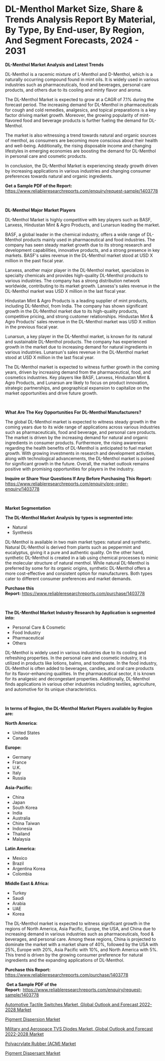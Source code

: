 <p><h1>DL-Menthol Market Size, Share & Trends Analysis Report By Material, By Type, By End-user, By Region, And Segment Forecasts, 2024 - 2031</h1></p><p><strong>DL-Menthol Market Analysis and Latest Trends</strong></p>
<p><p>DL-Menthol is a racemic mixture of L-Menthol and D-Menthol, which is a naturally occurring compound found in mint oils. It is widely used in various industries such as pharmaceuticals, food and beverages, personal care products, and others due to its cooling and minty flavor and aroma.</p><p>The DL-Menthol Market is expected to grow at a CAGR of 7.1% during the forecast period. The increasing demand for DL-Menthol in pharmaceuticals for cough and cold remedies, analgesics, and topical preparations is a key factor driving market growth. Moreover, the growing popularity of mint-flavored food and beverage products is further fueling the demand for DL-Menthol.</p><p>The market is also witnessing a trend towards natural and organic sources of menthol, as consumers are becoming more conscious about their health and well-being. Additionally, the rising disposable income and changing lifestyles in emerging economies are boosting the demand for DL-Menthol in personal care and cosmetic products.</p><p>In conclusion, the DL-Menthol Market is experiencing steady growth driven by increasing applications in various industries and changing consumer preferences towards natural and organic ingredients.</p></p>
<p><strong>Get a Sample PDF of the Report:&nbsp;</strong> <a href="https://www.reliableresearchreports.com/enquiry/request-sample/1403778">https://www.reliableresearchreports.com/enquiry/request-sample/1403778</a></p>
<p>&nbsp;</p>
<p><strong>DL-Menthol Major Market Players</strong></p>
<p><p>DL-Menthol Market is highly competitive with key players such as BASF, Lanxess, Hindustan Mint & Agro Products, and Lunarsun leading the market. </p><p>BASF, a global leader in the chemical industry, offers a wide range of DL-Menthol products mainly used in pharmaceutical and food industries. The company has seen steady market growth due to its strong research and development capabilities, innovative products, and a strong presence in key markets. BASF's sales revenue in the DL-Menthol market stood at USD X million in the past fiscal year.</p><p>Lanxess, another major player in the DL-Menthol market, specializes in specialty chemicals and provides high-quality DL-Menthol products to various industries. The company has a strong distribution network worldwide, contributing to its market growth. Lanxess's sales revenue in the DL-Menthol market was USD X million in the last fiscal year.</p><p>Hindustan Mint & Agro Products is a leading supplier of mint products, including DL-Menthol, from India. The company has shown significant growth in the DL-Menthol market due to its high-quality products, competitive pricing, and strong customer relationships. Hindustan Mint & Agro Products' sales revenue in the DL-Menthol market was USD X million in the previous fiscal year.</p><p>Lunarsun, a key player in the DL-Menthol market, is known for its natural and sustainable DL-Menthol products. The company has experienced growth in the market due to increasing demand for natural ingredients in various industries. Lunarsun's sales revenue in the DL-Menthol market stood at USD X million in the last fiscal year.</p><p>The DL-Menthol market is expected to witness further growth in the coming years, driven by increasing demand from the pharmaceutical, food, and cosmetics industries. Key players like BASF, Lanxess, Hindustan Mint & Agro Products, and Lunarsun are likely to focus on product innovation, strategic partnerships, and geographical expansion to capitalize on the market opportunities and drive future growth.</p></p>
<p>&nbsp;</p>
<p><strong>What Are The Key Opportunities For DL-Menthol Manufacturers?</strong></p>
<p><p>The global DL-Menthol market is expected to witness steady growth in the coming years due to its wide range of applications across various industries such as pharmaceuticals, food and beverage, and personal care products. The market is driven by the increasing demand for natural and organic ingredients in consumer products. Furthermore, the rising awareness regarding the health benefits of DL-Menthol is anticipated to fuel market growth. With growing investments in research and development activities, along with technological advancements, the DL-Menthol market is poised for significant growth in the future. Overall, the market outlook remains positive with promising opportunities for players in the industry.</p></p>
<p><strong>Inquire or Share Your Questions If Any Before Purchasing This Report:</strong> <a href="https://www.reliableresearchreports.com/enquiry/pre-order-enquiry/1403778">https://www.reliableresearchreports.com/enquiry/pre-order-enquiry/1403778</a></p>
<p>&nbsp;</p>
<p><strong>Market Segmentation</strong></p>
<p><strong>The DL-Menthol Market Analysis by types is segmented into:</strong></p>
<p><ul><li>Natural</li><li>Synthesis</li></ul></p>
<p><p>DL-Menthol is available in two main market types: natural and synthetic. Natural DL-Menthol is derived from plants such as peppermint and eucalyptus, giving it a pure and authentic quality. On the other hand, synthetic DL-Menthol is created in a lab using chemical processes to mimic the molecular structure of natural menthol. While natural DL-Menthol is preferred by some for its organic origins, synthetic DL-Menthol offers a more cost-effective and consistent option for manufacturers. Both types cater to different consumer preferences and market demands.</p></p>
<p><strong>Purchase this Report:&nbsp;</strong><a href="https://www.reliableresearchreports.com/purchase/1403778">https://www.reliableresearchreports.com/purchase/1403778</a></p>
<p>&nbsp;</p>
<p><strong>The DL-Menthol Market Industry Research by Application is segmented into:</strong></p>
<p><ul><li>Personal Care & Cosmetic</li><li>Food Industry</li><li>Pharmaceutical</li><li>Others</li></ul></p>
<p><p>DL-Menthol is widely used in various industries due to its cooling and refreshing properties. In the personal care and cosmetic industry, it is utilized in products like lotions, balms, and toothpaste. In the food industry, DL-Menthol is often added to beverages, candies, and oral care products for its flavor-enhancing qualities. In the pharmaceutical sector, it is known for its analgesic and decongestant properties. Additionally, DL-Menthol finds applications in various other industries including textiles, agriculture, and automotive for its unique characteristics.</p></p>
<p>&nbsp;</p>
<p><strong>In terms of Region, the DL-Menthol Market Players available by Region are:</strong></p>
<p>
    <p> <strong> North America: </strong>
        <ul>
            <li>United States</li>
            <li>Canada</li>
        </ul>
        </p> 
    <p> <strong> Europe: </strong>
        <ul>
            <li>Germany</li>
            <li>France</li>
            <li>U.K.</li>
            <li>Italy</li>
            <li>Russia</li>
        </ul>
        </p> 
    <p> <strong> Asia-Pacific: </strong>
        <ul>
            <li>China</li>
            <li>Japan</li>
            <li>South Korea</li>
            <li>India</li>
            <li>Australia</li>
            <li>China Taiwan</li>
            <li>Indonesia</li>
            <li>Thailand</li>
            <li>Malaysia</li>
        </ul>
        </p> 
    <p> <strong> Latin America: </strong>
        <ul>
            <li>Mexico</li>
            <li>Brazil</li>
            <li>Argentina Korea</li>
            <li>Colombia</li>
        </ul>
        </p> 
    <p> <strong> Middle East & Africa: </strong>
        <ul>
            <li>Turkey</li>
            <li>Saudi</li>
            <li>Arabia</li>
            <li>UAE</li>
            <li>Korea</li>
        </ul>
    </p>
    </p>
<p><p>The DL-Menthol market is expected to witness significant growth in the regions of North America, Asia Pacific, Europe, the USA, and China due to increasing demand in various industries such as pharmaceuticals, food & beverages, and personal care. Among these regions, China is projected to dominate the market with a market share of 40%, followed by the USA with 25%, Europe with 20%, Asia Pacific with 10%, and North America with 5%. This trend is driven by the growing consumer preference for natural ingredients and the expanding applications of DL-Menthol.</p></p>
<p><strong>Purchase this Report: </strong><a href="https://www.reliableresearchreports.com/purchase/1403778">https://www.reliableresearchreports.com/purchase/1403778</a></p>
<p>&nbsp;<strong>Get a Sample PDF of the Report:&nbsp;&nbsp;</strong><a href="https://www.reliableresearchreports.com/enquiry/request-sample/1403778">https://www.reliableresearchreports.com/enquiry/request-sample/1403778</a></p>
<p><strong></strong></p>
<p><p><a href="https://glittery-fuchsia-86a.notion.site/Automotive-Tactile-Switches-Market-Global-Outlook-and-Forecast-2022-2028-Market-Size-Market-Trends-28916a891dab47f1973a040222c23b31">Automotive Tactile Switches Market, Global Outlook and Forecast 2022-2028 Market</a></p><p><a href="https://view.publitas.com/reportprime-1/pigment-dispersion-market-share-market-new-trends-analysis-report-by-type-by-application-by-end-use-by-region-and-segment-forecasts-2024-2031/">Pigment Dispersion Market</a></p><p><a href="https://silk-columnist-571.notion.site/Military-and-Aerospace-TVS-Diodes-Market-Global-Outlook-and-Forecast-2022-2028-Market-Furnish-Infor-8bc73c1bdb184f3d8f2eea761716e9fe">Military and Aerospace TVS Diodes Market, Global Outlook and Forecast 2022-2028 Market</a></p><p><a href="https://github.com/juniordelafrance/Market-Research-Report-List-2/blob/main/polyacrylate-rubber-acm-market.md">Polyacrylate Rubber (ACM) Market</a></p><p><a href="https://view.publitas.com/reportprime-1/pigment-dispersant-market-size-growth-outlook-from-2024-to-2031-projecting-at-markets-trends-analysis-by-application-regional-outlook-and-revenue/">Pigment Dispersant Market</a></p></p>